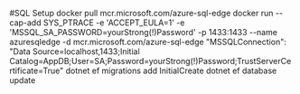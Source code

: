 #SQL Setup
docker pull mcr.microsoft.com/azure-sql-edge
docker run --cap-add SYS_PTRACE -e 'ACCEPT_EULA=1' -e 'MSSQL_SA_PASSWORD=yourStrong(!)Password' -p 1433:1433 --name azuresqledge -d mcr.microsoft.com/azure-sql-edge
"MSSQLConnection": "Data Source=localhost,1433;Initial Catalog=AppDB;User=SA;Password=yourStrong(!)Password;TrustServerCertificate=True"
dotnet ef migrations add InitialCreate
dotnet ef database update